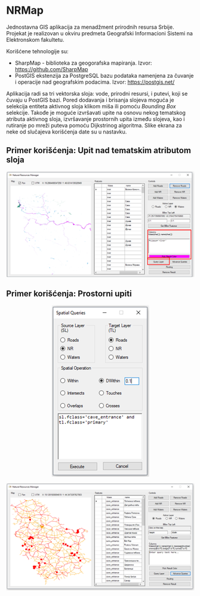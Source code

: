 # NRMap
Jednostavna GIS aplikacija za menadžment prirodnih resursa Srbije. Projekat je realizovan u okviru predmeta Geografski Informacioni Sistemi na Elektronskom fakultetu. 

 Korišćene tehnologije su:
 - SharpMap - biblioteka za geogorafska mapiranja. Izvor: https://github.com/SharpMap 
 - PostGIS ekstenzija za PostgreSQL bazu podataka namenjena za čuvanje i operacije nad geografskim podacima. Izvor: https://postgis.net/
 
Aplikacija radi sa tri vektorska sloja: vode, prirodni resursi, i putevi, koji se čuvaju u PostGIS bazi. Pored dodavanja i brisanja slojeva moguća je selekcija entiteta aktivnog sloja klikom miša ili pomoću *Bounding Box* selekcije. Takođe je moguće izvršavati upite na osnovu nekog tematskog atributa aktivnog sloja, izvršavanje prostornih upita između slojeva, kao i rutiranje po mreži puteva pomoću Dijkstrinog algoritma. Slike ekrana za neke od slučajeva korišćenja date su u nastavku.

## Primer korišćenja: Upit nad tematskim atributom sloja
![alt text](https://raw.githubusercontent.com/0508994/NRMap/master/img/nrmap_query_layer.png)

## Primer korišćenja: Prostorni upiti
<p align="center"> 
    <img src="https://raw.githubusercontent.com/0508994/NRMap/master/img/nrmap_sq.png" />
</p>

![alt text](https://raw.githubusercontent.com/0508994/NRMap/master/img/nrmap_sq_result.png)
